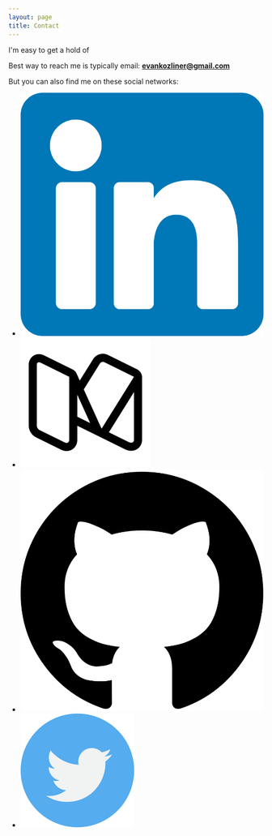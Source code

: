 ```yaml
---
layout: page
title: Contact
---
```


I'm easy to get a hold of

Best way to reach me is typically email:
**evankozliner@gmail.com**

But you can also find me on these social networks:


<ul class="contacts">
  <li><a href="https://www.linkedin.com/in/evan-kozliner-40a42262"><img src="/assets/linkedin.svg" /></a></li>
  <li><a href="https://medium.com/@evankozliner"><img src="/assets/icons8-medium-2.svg" /></a></li>
  <li><a href="https://github.com/evankozliner"><img src="/assets/github-logo.svg" /></a></li>
  <li><a href="https://twitter.com/evankozliner"><img src="/assets/twitter.svg" /></a></li>
</ul>





